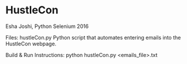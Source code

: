 # HustleCon
Esha Joshi, Python Selenium
2016

Files:
    hustleCon.py            Python script that automates entering emails into the HustleCon webpage.

Build & Run Instructions:
    python hustleCon.py <emails_file>.txt
